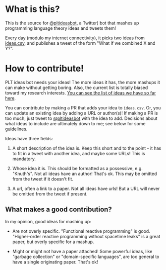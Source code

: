 # What is this?

This is the source for [@pltideasbot](https://twitter.com/pltideasbot), a
Twitter) bot that mashes up programming language theory ideas and tweets them!

Every day (modulo my internet connectivity), it picks two ideas from
[ideas.csv](https://github.com/rntz/plt-ideas-bot/blob/master/ideas.csv), and
publishes a tweet of the form "What if we combined X and Y?".

# How to contribute!

PLT ideas bot needs your ideas! The more ideas it has, the more mashups it can
make without getting boring. Also, the current list is totally biased toward my
research interests. [You can see the list of ideas we have so far
here](https://github.com/rntz/plt-ideas-bot/blob/master/ideas.csv).

You can contribute by making a PR that adds your idea to `ideas.csv`. Or, you
can update an existing idea by adding a URL or author(s)! If making a PR is too
much, just tweet to [@pltideasbot](https://twitter.com/pltideasbot) with the
idea to add. Decisions about what ideas to include are ultimately down to me;
see below for some guidelines.

Ideas have three fields:

1. A short description of the idea is. Keep this short and to the point - it has
   to fit in a tweet with another idea, and maybe some URLs! This is mandatory.

2. Whose idea it is. This should be formatted as a possessive, e.g. "Knuth's".
   Not all ideas have an author! That's ok. This may be omitted from the tweet
   if it doesn't fit.

3. A url, often a link to a paper. Not all ideas have urls! But a URL will never
   be omitted from the tweet if present.

## What makes a good contribution?

In my opinion, good ideas for mashing up:

- Are not overly specific. "Functional reactive programming" is good.
  "Higher-order reactive programming without spacetime leaks" is a great paper,
  but overly specific for a mashup.

- Might or might not have a paper attached! Some powerful ideas, like "garbage
  collection" or "domain-specific languages", are too general to have a single
  originating paper. That's ok!
